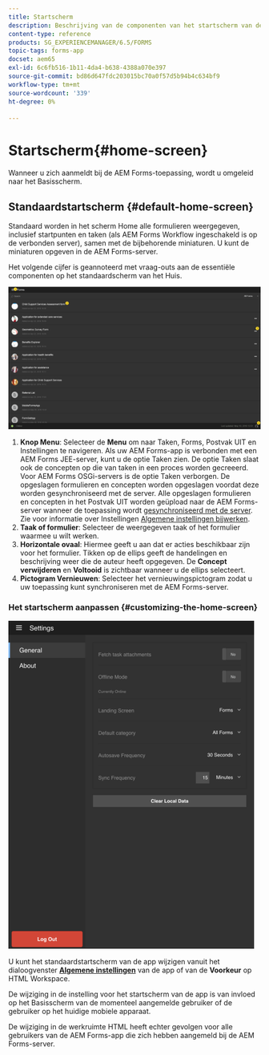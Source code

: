 ```yaml
---
title: Startscherm
description: Beschrijving van de componenten van het startscherm van de AEM Forms-app
content-type: reference
products: SG_EXPERIENCEMANAGER/6.5/FORMS
topic-tags: forms-app
docset: aem65
exl-id: 6c6fb516-1b11-4da4-b638-4388a070e397
source-git-commit: bd86d647fdc203015bc70a0f57d5b94b4c634bf9
workflow-type: tm+mt
source-wordcount: '339'
ht-degree: 0%

---
```


# Startscherm{#home-screen}

Wanneer u zich aanmeldt bij de AEM Forms-toepassing, wordt u omgeleid naar het Basisscherm.

## Standaardstartscherm {#default-home-screen}

Standaard worden in het scherm Home alle formulieren weergegeven, inclusief startpunten en taken (als AEM Forms Workflow ingeschakeld is op de verbonden server), samen met de bijbehorende miniaturen. U kunt de miniaturen opgeven in de AEM Forms-server.

Het volgende cijfer is geannoteerd met vraag-outs aan de essentiële componenten op het standaardscherm van het Huis.

![Basisscherm van Forms-app](assets/home-screen-1.png)

<!--Click to enlarge

![home-screen-1-1](assets/home-screen-1-1.png)-->

1. **Knop Menu**: Selecteer de **Menu** om naar Taken, Forms, Postvak UIT en Instellingen te navigeren. Als uw AEM Forms-app is verbonden met een AEM Forms JEE-server, kunt u de optie Taken zien. De optie Taken slaat ook de concepten op die van taken in een proces worden gecreeerd. Voor AEM Forms OSGi-servers is de optie Taken verborgen. De opgeslagen formulieren en concepten worden opgeslagen voordat deze worden gesynchroniseerd met de server. Alle opgeslagen formulieren en concepten in het Postvak UIT worden geüpload naar de AEM Forms-server wanneer de toepassing wordt [gesynchroniseerd met de server](../../forms/using/sync-app.md). Zie voor informatie over Instellingen [Algemene instellingen bijwerken](../../forms/using/update-general-settings.md).
1. **Taak of formulier**: Selecteer de weergegeven taak of het formulier waarmee u wilt werken.
1. **Horizontale ovaal**: Hiermee geeft u aan dat er acties beschikbaar zijn voor het formulier. Tikken op de ellips geeft de handelingen en beschrijving weer die de auteur heeft opgegeven. De **Concept verwijderen** en **Voltooid** is zichtbaar wanneer u de ellips selecteert.
1. **Pictogram Vernieuwen**: Selecteer het vernieuwingspictogram zodat u uw toepassing kunt synchroniseren met de AEM Forms-server.

### Het startscherm aanpassen {#customizing-the-home-screen}

![Algemene instellingen](assets/gen-settings.png)

U kunt het standaardstartscherm van de app wijzigen vanuit het dialoogvenster **[Algemene instellingen](../../forms/using/update-general-settings.md)** van de app of van de **Voorkeur** op HTML Workspace.

De wijziging in de instelling voor het startscherm van de app is van invloed op het Basisscherm van de momenteel aangemelde gebruiker of de gebruiker op het huidige mobiele apparaat.

De wijziging in de werkruimte HTML heeft echter gevolgen voor alle gebruikers van de AEM Forms-app die zich hebben aangemeld bij de AEM Forms-server.
